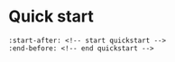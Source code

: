 # Quick start

```{include} ../../README.md
:start-after: <!-- start quickstart -->
:end-before: <!-- end quickstart -->
```
